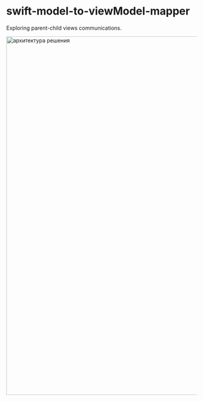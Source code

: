 # swift-model-to-viewModel-mapper

Exploring parent-child views communications.

<img width="947" alt="архитектура решения" src="https://github.com/igor1309/swift-model-to-viewModel-mapper/assets/24626370/7dbdee06-9fa8-44f2-b66f-324aac900ea1">
